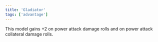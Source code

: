 ```yaml
---
title: 'Gladiator'
tags: ['advantage']
---
```

This model gains +2 on power attack damage rolls and on power attack collateral damage rolls.